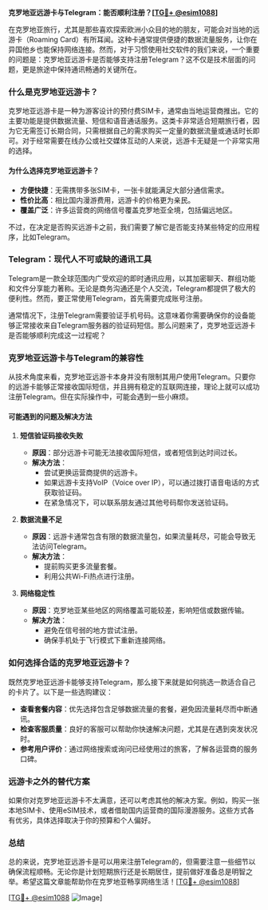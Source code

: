 **克罗地亚远游卡与Telegram：能否顺利注册？[[TG💪+ @esim1088](https://t.me/s/esim1088)]**

在克罗地亚旅行，尤其是那些喜欢探索欧洲小众目的地的朋友，可能会对当地的远游卡（Roaming Card）有所耳闻。这种卡通常提供便捷的数据流量服务，让你在异国他乡也能保持网络连接。然而，对于习惯使用社交软件的我们来说，一个重要的问题是：克罗地亚远游卡是否能够支持注册Telegram？这不仅是技术层面的问题，更是旅途中保持通讯畅通的关键所在。

### **什么是克罗地亚远游卡？**

克罗地亚远游卡是一种为游客设计的预付费SIM卡，通常由当地运营商推出。它的主要功能是提供数据流量、短信和语音通话服务。这类卡非常适合短期旅行者，因为它无需签订长期合同，只需根据自己的需求购买一定量的数据流量或通话时长即可。对于经常需要在线办公或社交媒体互动的人来说，远游卡无疑是一个非常实用的选择。

#### **为什么选择克罗地亚远游卡？**
- **方便快捷**：无需携带多张SIM卡，一张卡就能满足大部分通信需求。
- **性价比高**：相比国内漫游费用，远游卡的价格更为亲民。
- **覆盖广泛**：许多运营商的网络信号覆盖克罗地亚全境，包括偏远地区。

不过，在决定是否购买远游卡之前，我们需要了解它是否能支持某些特定的应用程序，比如Telegram。

### **Telegram：现代人不可或缺的通讯工具**

Telegram是一款全球范围内广受欢迎的即时通讯应用，以其加密聊天、群组功能和文件分享能力著称。无论是商务沟通还是个人交流，Telegram都提供了极大的便利性。然而，要正常使用Telegram，首先需要完成账号注册。

通常情况下，注册Telegram需要验证手机号码。这意味着你需要确保你的设备能够正常接收来自Telegram服务器的验证码短信。那么问题来了，克罗地亚远游卡是否能够顺利完成这一过程呢？

### **克罗地亚远游卡与Telegram的兼容性**

从技术角度来看，克罗地亚远游卡本身并没有限制其用户使用Telegram。只要你的远游卡能够正常接收国际短信，并且拥有稳定的互联网连接，理论上就可以成功注册Telegram。但在实际操作中，可能会遇到一些小麻烦。

#### **可能遇到的问题及解决方法**
1. **短信验证码接收失败**
   - **原因**：部分远游卡可能无法接收国际短信，或者短信到达时间过长。
   - **解决方法**：
     - 尝试更换运营商提供的远游卡。
     - 如果远游卡支持VoIP（Voice over IP），可以通过拨打语音电话的方式获取验证码。
     - 在紧急情况下，可以联系朋友通过其他号码帮你发送验证码。

2. **数据流量不足**
   - **原因**：远游卡通常包含有限的数据流量包，如果流量耗尽，可能会导致无法访问Telegram。
   - **解决方法**：
     - 提前购买更多流量套餐。
     - 利用公共Wi-Fi热点进行注册。

3. **网络稳定性**
   - **原因**：克罗地亚某些地区的网络覆盖可能较差，影响短信或数据传输。
   - **解决方法**：
     - 避免在信号弱的地方尝试注册。
     - 确保手机处于飞行模式下重新连接网络。

### **如何选择合适的克罗地亚远游卡？**

既然克罗地亚远游卡能够支持Telegram，那么接下来就是如何挑选一款适合自己的卡片了。以下是一些选购建议：

- **查看套餐内容**：优先选择包含足够数据流量的套餐，避免因流量耗尽而中断通讯。
- **检查客服质量**：良好的客服可以帮助你快速解决问题，尤其是在遇到突发状况时。
- **参考用户评价**：通过网络搜索或询问已经使用过的旅客，了解各运营商的服务口碑。

### **远游卡之外的替代方案**

如果你对克罗地亚远游卡不太满意，还可以考虑其他的解决方案。例如，购买一张本地SIM卡、使用eSIM技术，或者借助国内运营商的国际漫游服务。这些方式各有优劣，具体选择取决于你的预算和个人偏好。

### **总结**

总的来说，克罗地亚远游卡是可以用来注册Telegram的，但需要注意一些细节以确保流程顺畅。无论你是计划短期旅行还是长期居住，提前做好准备总是明智之举。希望这篇文章能帮助你在克罗地亚畅享网络生活！[[TG💪+ @esim1088](https://t.me/s/esim1088)]

[[TG💪+ @esim1088](https://t.me/s/esim1088) ![Image](https://i.postimg.cc/4NQfJmqS/Snipaste-2025-05-13-00-14-12.png)]